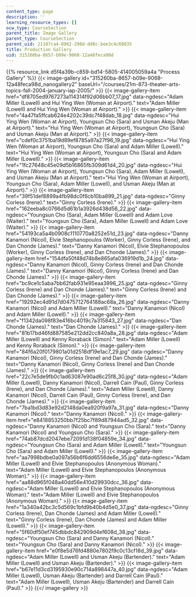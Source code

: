 ```yaml
---
content_type: page
description: ''
learning_resource_types: []
ocw_type: CourseSection
parent_title: Image Gallery
parent_type: CourseSection
parent_uid: 21187ca4-8962-298d-dd8c-bee3c4c60835
title: Production Gallery
uid: 315260ba-8657-b09e-9068-12a48feca98d
---
```


{{% resource_link d5f4a39b-c859-bd14-5805-414005059a4a "Process Gallery" %}}
{{< image-gallery id="315260ba-8657-b09e-9068-12a48feca98d_nanogallery2" baseUrl="/courses/21m-873-theater-arts-topics-fall-2004-january-iap-2005/" >}}
{{< image-gallery-item href="df8705ed9767273a114314f92d06bb07_17.jpg" data-ngdesc="Adam Miller (Lowell) and Hui Ying Wen (Woman at Airport)." text="Adam Miller (Lowell) and Hui Ying Wen (Woman at Airport)." >}}
{{< image-gallery-item href="4a47fa5ffcab624e4202c39dc7f48dab_18.jpg" data-ngdesc="Hui Ying Wen (Woman at Airport), Youngsun Cho (Sara) and Usman Akeju (Man at Airport)." text="Hui Ying Wen (Woman at Airport), Youngsun Cho (Sara) and Usman Akeju (Man at Airport)." >}}
{{< image-gallery-item href="cdef0c3751ba19d89ef8785a97a27f96_19.jpg" data-ngdesc="Hui Ying Wen (Woman at Airport), Youngsun Cho (Sara) and Adam Miller (Lowell)." text="Hui Ying Wen (Woman at Airport), Youngsun Cho (Sara) and Adam Miller (Lowell)." >}}
{{< image-gallery-item href="1fc27648c45e09d5b16865fb309d61d4_20.jpg" data-ngdesc="Hui Ying Wen (Woman at Airport), Youngsun Cho (Sara), Adam Miller (Lowell), and Usman Akeju (Man at Airport)." text="Hui Ying Wen (Woman at Airport), Youngsun Cho (Sara), Adam Miller (Lowell), and Usman Akeju (Man at Airport)." >}}
{{< image-gallery-item href="39f51def8899a4fb98dc0f6cb10ba899_21.jpg" data-ngdesc="Ginny Corless (Irene)." text="Ginny Corless (Irene)." >}}
{{< image-gallery-item href="162eeba8c0766d5d61b1a3926d438d56_22.jpg" data-ngdesc="Youngsun Cho (Sara), Adam Miller (Lowell) and Adam Love (Waiter)." text="Youngsun Cho (Sara), Adam Miller (Lowell) and Adam Love (Waiter)." >}}
{{< image-gallery-item href="54193ca5a4b0908c1110770a8252e51d_23.jpg" data-ngdesc="Danny Kanamori (Nicol), Elvie Stephanopoulos (Worker), Ginny Corless (Irene), and Dan Chonde (James)." text="Danny Kanamori (Nicol), Elvie Stephanopoulos (Worker), Ginny Corless (Irene), and Dan Chonde (James)." >}}
{{< image-gallery-item href="154dfa50f48d74b8e865afa036919d1b_24.jpg" data-ngdesc="Danny Kanamori (Nicol), Ginny Corless (Irene) and Dan Chonde (James)." text="Danny Kanamori (Nicol), Ginny Corless (Irene) and Dan Chonde (James)." >}}
{{< image-gallery-item href="bc9ce1c5aba7bb62fab931e95eaa3996_25.jpg" data-ngdesc="Ginny Corless (Irene) and Dan Chonde (James)." text="Ginny Corless (Irene) and Dan Chonde (James)." >}}
{{< image-gallery-item href="19292ec4d91d7d0475712764188ac68a_26.jpg" data-ngdesc="Danny Kanamori (Nicol) and Adam Miller (Lowell)." text="Danny Kanamori (Nicol) and Adam Miller (Lowell)." >}}
{{< image-gallery-item href="f1342da098f83e416bc4019c7a315843_27.jpg" data-ngdesc="Dan Chonde (James)." text="Dan Chonde (James)." >}}
{{< image-gallery-item href="81b17bd46fd887585e212dd2cc840a8a_28.jpg" data-ngdesc="Adam Miller (Lowell) and Kenny Roraback (Simon)." text="Adam Miller (Lowell) and Kenny Roraback (Simon)." >}}
{{< image-gallery-item href="84f6a20f0179801a01d2518df19e1ac7_29.jpg" data-ngdesc="Danny Kanamori (Nicol), Ginny Corless (Irene) and Dan Chonde (James)." text="Danny Kanamori (Nicol), Ginny Corless (Irene) and Dan Chonde (James)." >}}
{{< image-gallery-item href="22c7e5de9fb0c1ad63087e90ad6c25f8_30.jpg" data-ngdesc="Adam Miller (Lowell), Danny Kanamori (Nicol), Darrell Cain (Paul), Ginny Corless (Irene), and Dan Chonde (James)." text="Adam Miller (Lowell), Danny Kanamori (Nicol), Darrell Cain (Paul), Ginny Corless (Irene), and Dan Chonde (James)." >}}
{{< image-gallery-item href="7ba1bd3d83e92d2148da0ea920f9a97a_31.jpg" data-ngdesc="Danny Kanamori (Nicol)." text="Danny Kanamori (Nicol)." >}}
{{< image-gallery-item href="e8418853250bb7f25bc7f89d87944ad5_32.jpg" data-ngdesc="Danny Kanamori (Nicol) and Youngsun Cho (Sara)." text="Danny Kanamori (Nicol) and Youngsun Cho (Sara)." >}}
{{< image-gallery-item href="74ab87dcd2047ebe72091d138f04859e_34.jpg" data-ngdesc="Youngsun Cho (Sara) and Adam Miller (Lowell)." text="Youngsun Cho (Sara) and Adam Miller (Lowell)." >}}
{{< image-gallery-item href="aa7998bdbe0a097a56b6f6dd6556de6e_35.jpg" data-ngdesc="Adam Miller (Lowell) and Elvie Stephanopoulos (Anonymous Woman)." text="Adam Miller (Lowell) and Elvie Stephanopoulos (Anonymous Woman)." >}}
{{< image-gallery-item href="aa88d965f048a40dd56e410d29930dcc_36.jpg" data-ngdesc="Adam Miller (Lowell) and Elvie Stephanopoulos (Anonymous Woman)." text="Adam Miller (Lowell) and Elvie Stephanopoulos (Anonymous Woman)." >}}
{{< image-gallery-item href="1a340a42bc3c5d569c1bfd9b40b4d5e0_37.jpg" data-ngdesc="Ginny Corless (Irene), Dan Chonde (James) and Adam Miller (Lowell)." text="Ginny Corless (Irene), Dan Chonde (James) and Adam Miller (Lowell)." >}}
{{< image-gallery-item href="5f60df50ef745dbbdc842909d4ef608d_38.jpg" data-ngdesc="Youngsun Cho (Sara) and Danny Kanamori (Nicol)." text="Youngsun Cho (Sara) and Danny Kanamori (Nicol)." >}}
{{< image-gallery-item href="e0f8e5d76fd4880e7802f9c0c13cf18d_39.jpg" data-ngdesc="Adam Miller (Lowell) and Usman Akeju (Bartender)." text="Adam Miller (Lowell) and Usman Akeju (Bartender)." >}}
{{< image-gallery-item href="b67e11d3cd3195930e90c714a898447a_40.jpg" data-ngdesc="Adam Miller (Lowell), Usman Akeju (Bartender) and Darrell Cain (Paul)." text="Adam Miller (Lowell), Usman Akeju (Bartender) and Darrell Cain (Paul)." >}}
{{</ image-gallery >}}